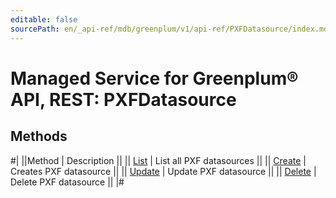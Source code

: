 ```yaml
---
editable: false
sourcePath: en/_api-ref/mdb/greenplum/v1/api-ref/PXFDatasource/index.md
---
```


# Managed Service for Greenplum® API, REST: PXFDatasource

## Methods

#|
||Method | Description ||
|| [List](list.md) | List all PXF datasources ||
|| [Create](create.md) | Creates PXF datasource ||
|| [Update](update.md) | Update PXF datasource ||
|| [Delete](delete.md) | Delete PXF datasource ||
|#